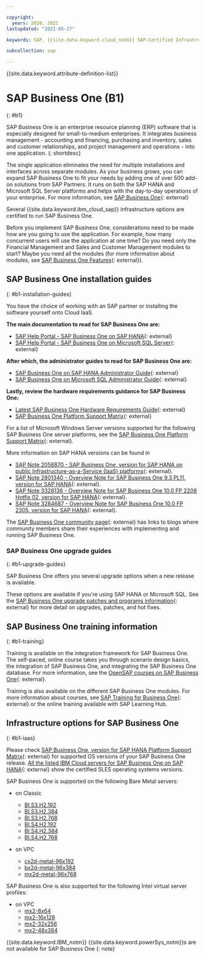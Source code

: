 ```yaml
---

copyright:
  years: 2020, 2021
lastupdated: "2021-05-27"

keywords: SAP, {{site.data.keyword.cloud_notm}} SAP-Certified Infrastructure, {{site.data.keyword.ibm_cloud_sap}}, SAP Workloads

subcollection: sap

---
```


{{site.data.keyword.attribute-definition-list}}

# SAP Business One (B1)
{: #b1}

SAP Business One is an enterprise resource planning (ERP) software that is especially designed for small-to-medium enterprises. It integrates business management - accounting and financing, purchasing and inventory, sales and customer relationships, and project management and operations - into one application.
{: shortdesc}

The single application eliminates the need for multiple installations and interfaces across separate modules. As your business grows, you can expand SAP Business One to fit your needs by adding one of over 500 add-on solutions from SAP Partners. It runs on both the SAP HANA and Microsoft SQL Server platforms and helps with the day-to-day operations of your enterprise. For more information, see [SAP Business One](https://www.sap.com/products/business-one.html){: external}

Several {{site.data.keyword.ibm_cloud_sap}} infrastructure options are certified to run SAP Business One.

Before you implement SAP Business One, considerations need to be made how are you going to use the application. For example, how many concurrent users will use the application at one time? Do you need only the Financial Management and Sales and Customer Management modules to start? Maybe you need all the modules (for more information about modules, see [SAP Business One Features](https://www.sap.com/products/business-one/features.html){: external}).

## SAP Business One installation guides
{: #b1-installation-guides}

You have the choice of working with an SAP partner or installing the software yourself onto Cloud IaaS.

**The main documentation to read for SAP Business One are:**
- [SAP Help Portal - SAP Business One on SAP HANA](https://help.sap.com/viewer/product/SAP_BUSINESS_ONE_VERSION_FOR_SAP_HANA/latest/en-US){: external}
- [SAP Help Portal - SAP Business One on Microsoft SQL Server](https://help.sap.com/viewer/product/SAP_BUSINESS_ONE/latest/en-US){: external}

**After which, the administrator guides to read for SAP Business One are:**
- [SAP Business One on SAP HANA Administrator Guide](https://help.sap.com/doc/4e7c047f2c9e4cbe97800ffaf7b68f8e/10.0/en-US/B1_for_SAP_HANA_Admin_Guide.pdf){: external}
- [SAP Business One on Microsoft SQL Administrator Guide](https://help.sap.com/doc/601fbd9113be4240b81d74626439cfa9/10.0/en-US/AdministratorGuide_SQL.pdf){: external}

**Lastly, review the hardware requirements guidance for SAP Business One:**
- [Latest SAP Business One Hardware Requirements Guide](https://help.sap.com/doc/bfa9770d12284cce8509956dcd4c5fcb/latest/en-US/B1_Hardware_Requirements_Guide.pdf){: external}
- [SAP Business One Platform Support Matrix](https://help.sap.com/doc/011000358700000239412011e/latest/en-US/B1_HANA_Platform_Support_Matrix.pdf){: external}

For a list of Microsoft Windows Server versions supported for the following SAP Business One server platforms, see the [SAP Business One Platform Support Matrix](https://help.sap.com/doc/011000358700000032462013e/9.3/en-US/B1_Platform_Support_Matrix.pdf){: external}.

More information on SAP HANA versions can be found in
- [SAP Note 2058870 - SAP Business One, version for SAP HANA on public Infrastructure-as-a-Service (IaaS) platforms](https://launchpad.support.sap.com/#/notes/2058870){: external}.
- [SAP Note 2801340 - Overview Note for SAP Business One 9.3 PL11, version for SAP HANA](https://launchpad.support.sap.com/#/notes/2801340){: external}.
- [SAP Note 3328136 - Overview Note for SAP Business One 10.0 FP 2208 Hotfix 02, version for SAP HANA](https://launchpad.support.sap.com/#/notes/3328136){: external}.
- [SAP Note 3284687 - Overview Note for SAP Business One 10.0 FP 2305, version for SAP HANA](https://launchpad.support.sap.com/#/notes/3284687){: external}.

The [SAP Business One community page](https://community.sap.com/topics/business-one){: external} has links to blogs where community members share their experiences with implementing and running SAP Business One.

### SAP Business One upgrade guides
{: #b1-upgrade-guides}

SAP Business One offers you several upgrade options when a new release is available.



These options are available if you're using SAP HANA or Microsoft SQL. See the [SAP Business One upgrade patches and programs information](https://support.sap.com/en/offerings-programs/support-small-medium-enterprises/business-one/upgrades-patches.html){: external} for more detail on upgrades, patches, and hot fixes.

## SAP Business One training information
{: #b1-training}

Training is available on the integration framework for SAP Business One. The self-paced, online course takes you through scenario design basics, the integration of SAP Business One, and integrating the SAP Business One database. For more information, see the [OpenSAP courses on SAP Business One](https://open.sap.com/courses/ifb1){: external}.

Training is also available on the different SAP Business One modules. For more information about courses, see [SAP Training for Business One](https://training.sap.com/businessone){: external} or the online training available with SAP Learning Hub.

## Infrastructure options for SAP Business One
{: #b1-iaas}

Please check [SAP Business One, version for SAP HANA Platform Support Matrix](https://help.sap.com/doc/011000358700000239412011e/latest/en-US/B1_HANA_Platform_Support_Matrix.pdf){: external} for supported OS versions of your SAP Business One release.
[All the listed IBM Cloud servers for SAP Business One on SAP HANA](https://www.sap.com/dmc/exp/2014-09-02-hana-hardware/enEN/#/solutions?filters=iaas;ve:28;v:120){: external} show the certified SLES operating systems versions.

SAP Business One is supported on the following Bare Metal servers:
- on Classic
    - [BI.S3.H2.192](/docs/sap?topic=sap-hana-iaas-offerings-profiles-intel-bm#hana-iaas-intel-bm-s3-h2-192gb)
    - [BI.S3.H2.384](/docs/sap?topic=sap-hana-iaas-offerings-profiles-intel-bm#hana-iaas-intel-bm-s3-h2-382gb)
    - [BI.S3.H2.768](/docs/sap?topic=sap-hana-iaas-offerings-profiles-intel-bm#hana-iaas-intel-bm-s3-h2-768gb)
    - [BI.S4.H2.192](/docs/sap?topic=sap-hana-iaas-offerings-profiles-intel-bm#hana-iaas-intel-bm-s4-h2-192gb)
    - [BI.S4.H2.384](/docs/sap?topic=sap-hana-iaas-offerings-profiles-intel-bm#hana-iaas-intel-bm-s4-h2-384gb)
    - [BI.S4.H2.768](/docs/sap?topic=sap-hana-iaas-offerings-profiles-intel-bm#hana-iaas-intel-bm-s4-h2-768gb)

- on VPC
    - [cx2d-metal-96x192](/docs/sap?topic=sap-hana-iaas-offerings-profiles-intel-bm-vpc#hana-iaas-intel-bm-vpc-mx2-profiles)
    - [bx2d-metal-96x384](/docs/sap?topic=sap-hana-iaas-offerings-profiles-intel-bm-vpc#hana-iaas-intel-bm-vpc-mx2-profiles)
    - [mx2d-metal-96x768](/docs/sap?topic=sap-hana-iaas-offerings-profiles-intel-bm-vpc#hana-iaas-intel-bm-vpc-mx2-profiles)

SAP Business One is also supported for the following Intel virtual server profiles:
- on VPC
    - [mx2-8x64](/docs/sap?topic=sap-storage-design-considerations#hana-iaas-mx2-16x128-32x256-configure)
    - [mx2-16x128](/docs/sap?topic=sap-storage-design-considerations#hana-iaas-mx2-16x128-32x256-configure)
    - [mx2-32x256](/docs/sap?topic=sap-storage-design-considerations#hana-iaas-mx2-16x128-32x256-configure)
    - [mx2-48x384](/docs/sap?topic=sap-storage-design-considerations#hana-iaas-mx2-48x384-configure)

{{site.data.keyword.IBM_notm}} {{site.data.keyword.powerSys_notm}}s are not available for SAP Business One
{: note}
